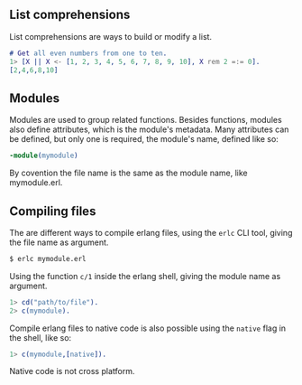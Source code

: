 ## List comprehensions

List comprehensions are ways to build or modify a list.

```erlang
# Get all even numbers from one to ten.
1> [X || X <- [1, 2, 3, 4, 5, 6, 7, 8, 9, 10], X rem 2 =:= 0].
[2,4,6,8,10]
```

## Modules

Modules are used to group related functions. Besides functions, modules also define attributes, which is the module's metadata. Many attributes can be defined, but only one is required, the module's name, defined like so:

```erlang
-module(mymodule)
```

By covention the file name is the same as the module name, like mymodule.erl.

## Compiling files

The are different ways to compile erlang files, using the `erlc` CLI tool, giving the file name as argument. 

```sh
$ erlc mymodule.erl
```

Using the function `c/1` inside the erlang shell, giving the module name as argument.

```erlang
1> cd("path/to/file").
2> c(mymodule).
```

Compile erlang files to native code is also possible using the `native` flag in the shell, like so:

```erlang
1> c(mymodule,[native]).
```

Native code is not cross platform.
